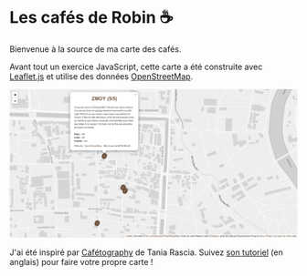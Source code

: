 # Les cafés de Robin :coffee:

Bienvenue à la source de ma carte des cafés.

Avant tout un exercice JavaScript, cette carte a été construite avec [Leaflet.js](https://github.com/Leaflet/Leaflet) et utilise des données [OpenStreetMap](https://openstreetmap.org).

![Capture d'écran](https://github.com/robinmetral/coffee/raw/master/screenshot.png)

J'ai été inspiré par [Cafétography](https://taniarascia.github.io/coffee/) de Tania Rascia. Suivez [son tutoriel](https://www.taniarascia.com/real-world-examples-of-map-filter-and-reduce-in-javascript/) (en anglais) pour faire votre propre carte !
